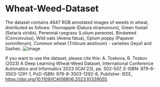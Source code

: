 # Wheat-Weed-Dataset
The dataset contains 4647 RGB annotated images of weeds in wheat, distributed as follows:  Thornapple (Datura stramonium),  Green foxtail (Setaria viridis),  Perennial ryegrass (Lolium perenne),  Bindweed (Convolvulus),  Wild oats (Avena fatua),  Opium poppy (Papaver somniferum),  Common wheat (Triticum aestivum) - varieties Geya1 and Sashez.
![image](https://github.com/asydesign/Wheat-Weed-Dataset/assets/5954952/9e42bc87-845c-43c8-8c6a-0a6f02839f5f)

If you want to use the dataset, please cite this: 
A. Toskova, B. Toskov (2023) A Deep Learning Wheat-Weed Dataset, International Conference Automatics and Informatics`2023 (ICAI'23), pp. 502-507, E-ISBN: 979-8-3503-1291-1, PoD-ISBN: 979-8-3503-1292-8, Publisher: IEEE, https://doi.org/10.1109/ICAI58806.2023.10339055.
